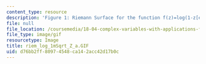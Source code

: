 ```yaml
---
content_type: resource
description: 'Figure 1: Riemann Surface for the function f(z)=log(1-z[exp]1/2)'
file: null
file_location: /coursemedia/18-04-complex-variables-with-applications-fall-1999/d76bb2ff80974548ca142acc42d17b0c_riem_log_1mSqrt_Z_a.GIF
file_type: image/gif
resourcetype: Image
title: riem_log_1mSqrt_Z_a.GIF
uid: d76bb2ff-8097-4548-ca14-2acc42d17b0c
---
```

